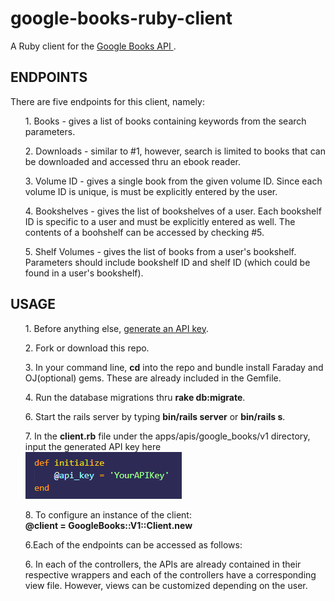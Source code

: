 # google-books-ruby-client

A Ruby client for the <a href='https://developers.google.com/books/docs/overview'> Google Books API <a>.
  
<h2>ENDPOINTS</h2>
There are five endpoints for this client, namely:
  <ul>1. Books - gives a list of books containing keywords from the search parameters.</ul>
  <ul>2. Downloads - similar to #1, however, search is limited to books that can be downloaded and accessed thru an ebook reader.</ul>
  <ul>3. Volume ID - gives a single book from the given volume ID. Since each volume ID is unique, is must be explicitly entered by the user.</ul>
  <ul>4. Bookshelves - gives the list of bookshelves of a user. Each bookshelf ID is specific to a user and must be explicitly entered as well. The contents of a boohshelf can be accessed by checking #5.</ul>
  <ul>5. Shelf Volumes - gives the list of books from a user's bookshelf. Parameters should include bookshelf ID and shelf ID (which could be found in a user's bookshelf).</ul>
  
<h2>USAGE</h2>
<ul>1. Before anything else, <a href='https://cloud.google.com/docs/authentication/api-keys?visit_id=637652443905382742-2139937274&rd=1'> generate an API key<a>.</ul>
<ul>2. Fork or download this repo.</ul> 
<ul>3. In your command line, <strong>cd</strong> into the repo and bundle install Faraday and OJ(optional) gems. These are already included in the Gemfile.</ul>
<ul>4. Run the database migrations thru <strong>rake db:migrate</strong>.</ul>
<ul>6. Start the rails server by typing <strong>bin/rails server</strong> or <strong>bin/rails s</strong>.</ul>
<ul>  
  7. In the <strong>client.rb</strong> file under the apps/apis/google_books/v1 directory, input the generated API key here
  <div><img src='initialize.png'></img></div>
</ul>
<ul>8. To configure an instance of the client: 
  <div><strong>@client = GoogleBooks::V1::Client.new</strong></div>
 </ul>
<ul>6.Each of the endpoints can be accessed as follows:
  <ul></ul>
  <ul></ul>
  <ul></ul>
  <ul></ul>
  <ul></ul>
</ul>
  <ul>6. In each of the controllers, the APIs are already contained in their respective wrappers and each of the controllers have a corresponding view file. However, views can be customized depending on the user.</ul>
  
  
